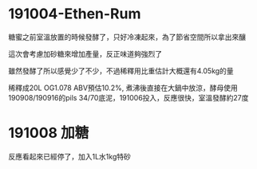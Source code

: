 # 191004-Ethen-Rum

糖蜜之前室溫放置的時候發酵了，只好冷凍起來，為了節省空間所以拿出來釀

這次會考慮加砂糖來增加產量，反正味道夠強烈了

雖然發酵了所以感覺少了不少，不過稀釋用比重估計大概還有4.05kg的量

稀釋成20L OG1.078 ABV預估10.2%, 煮沸後直接在大鍋中放涼，酵母使用190908/190916的pils 34/70底泥，191006投入，反應很快，室溫發酵約27度

# 191008 加糖

反應看起來已經停了，加入1L水1kg特砂


